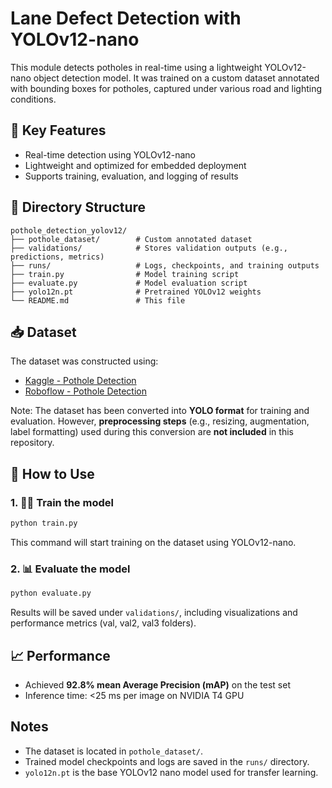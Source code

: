 # Lane Defect Detection with YOLOv12-nano

This module detects potholes in real-time using a lightweight YOLOv12-nano object detection model. It was trained on a custom dataset annotated with bounding boxes for potholes, captured under various road and lighting conditions.

## 📌 Key Features

- Real-time detection using YOLOv12-nano  
- Lightweight and optimized for embedded deployment  
- Supports training, evaluation, and logging of results  

## 📁 Directory Structure

```
pothole_detection_yolov12/
├── pothole_dataset/        # Custom annotated dataset
├── validations/            # Stores validation outputs (e.g., predictions, metrics)
├── runs/                   # Logs, checkpoints, and training outputs
├── train.py                # Model training script
├── evaluate.py             # Model evaluation script
├── yolo12n.pt              # Pretrained YOLOv12 weights
└── README.md               # This file
```

## 📥 Dataset

The dataset was constructed using:

- [Kaggle - Pothole Detection](https://www.kaggle.com/datasets/andrewmvd/pothole-detection/data)  
- [Roboflow - Pothole Detection](https://public.roboflow.com/object-detection/pothole)

Note: The dataset has been converted into **YOLO format** for training and evaluation. However, **preprocessing steps** (e.g., resizing, augmentation, label formatting) used during this conversion are **not included** in this repository.

## 🚀 How to Use

### 1. 🏋️‍♂️ Train the model

```bash
python train.py
```

This command will start training on the dataset using YOLOv12-nano.

### 2. 📊 Evaluate the model

```bash
python evaluate.py
```

Results will be saved under `validations/`, including visualizations and performance metrics (val, val2, val3 folders).

## 📈 Performance

- Achieved **92.8% mean Average Precision (mAP)** on the test set  
- Inference time: <25 ms per image on NVIDIA T4 GPU  

## Notes

- The dataset is located in `pothole_dataset/`.
- Trained model checkpoints and logs are saved in the `runs/` directory.
- `yolo12n.pt` is the base YOLOv12 nano model used for transfer learning.
